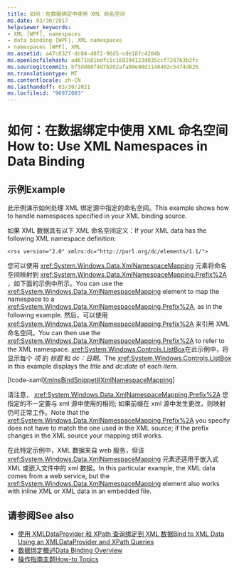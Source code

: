 ```yaml
---
title: 如何：在数据绑定中使用 XML 命名空间
ms.date: 03/30/2017
helpviewer_keywords:
- XML [WPF], namespaces
- data binding [WPF], XML namespaces
- namespaces [WPF], XML
ms.assetid: a47c832f-dc84-48f2-96d5-cde18fc4284b
ms.openlocfilehash: ad671b81bdfc1c168294123d035ccf7287b3b2fc
ms.sourcegitcommit: bf5dd80f4d7b202afa90e90d1148402c5474d826
ms.translationtype: MT
ms.contentlocale: zh-CN
ms.lasthandoff: 03/30/2021
ms.locfileid: "96972083"
---
```

# <a name="how-to-use-xml-namespaces-in-data-binding"></a><span data-ttu-id="fe745-102">如何：在数据绑定中使用 XML 命名空间</span><span class="sxs-lookup"><span data-stu-id="fe745-102">How to: Use XML Namespaces in Data Binding</span></span>
## <a name="example"></a><span data-ttu-id="fe745-103">示例</span><span class="sxs-lookup"><span data-stu-id="fe745-103">Example</span></span>
 <span data-ttu-id="fe745-104">此示例演示如何处理 XML 绑定源中指定的命名空间。</span><span class="sxs-lookup"><span data-stu-id="fe745-104">This example shows how to handle namespaces specified in your XML binding source.</span></span>

 <span data-ttu-id="fe745-105">如果 XML 数据具有以下 XML 命名空间定义：</span><span class="sxs-lookup"><span data-stu-id="fe745-105">If your XML data has the following XML namespace definition:</span></span>

 `<rss version="2.0" xmlns:dc="http://purl.org/dc/elements/1.1/">`

 <span data-ttu-id="fe745-106">您可以使用 <xref:System.Windows.Data.XmlNamespaceMapping> 元素将命名空间映射到 <xref:System.Windows.Data.XmlNamespaceMapping.Prefix%2A> ，如下面的示例中所示。</span><span class="sxs-lookup"><span data-stu-id="fe745-106">You can use the <xref:System.Windows.Data.XmlNamespaceMapping> element to map the namespace to a <xref:System.Windows.Data.XmlNamespaceMapping.Prefix%2A>, as in the following example.</span></span> <span data-ttu-id="fe745-107">然后，可以使用 <xref:System.Windows.Data.XmlNamespaceMapping.Prefix%2A> 来引用 XML 命名空间。</span><span class="sxs-lookup"><span data-stu-id="fe745-107">You can then use the <xref:System.Windows.Data.XmlNamespaceMapping.Prefix%2A> to refer to the XML namespace.</span></span> <span data-ttu-id="fe745-108"><xref:System.Windows.Controls.ListBox>在此示例中，将显示每个 *项* 的 *标题* 和 *dc：日期*。</span><span class="sxs-lookup"><span data-stu-id="fe745-108">The <xref:System.Windows.Controls.ListBox> in this example displays the *title* and *dc:date* of each *item*.</span></span>

 [!code-xaml[XmlnsBindSnippet#XmlNamespaceMapping](~/samples/snippets/csharp/VS_Snippets_Wpf/XmlnsBindSnippet/CS/Window1.xaml#xmlnamespacemapping)]

 <span data-ttu-id="fe745-109">请注意， <xref:System.Windows.Data.XmlNamespaceMapping.Prefix%2A> 您指定的不一定要与 xml 源中使用的相同; 如果前缀在 xml 源中发生更改，则映射仍可正常工作。</span><span class="sxs-lookup"><span data-stu-id="fe745-109">Note that the <xref:System.Windows.Data.XmlNamespaceMapping.Prefix%2A> you specify does not have to match the one used in the XML source; if the prefix changes in the XML source your mapping still works.</span></span>

 <span data-ttu-id="fe745-110">在此特定示例中，XML 数据来自 web 服务，但该 <xref:System.Windows.Data.XmlNamespaceMapping> 元素还适用于嵌入式 XML 或嵌入文件中的 xml 数据。</span><span class="sxs-lookup"><span data-stu-id="fe745-110">In this particular example, the XML data comes from a web service, but the <xref:System.Windows.Data.XmlNamespaceMapping> element also works with inline XML or XML data in an embedded file.</span></span>

## <a name="see-also"></a><span data-ttu-id="fe745-111">请参阅</span><span class="sxs-lookup"><span data-stu-id="fe745-111">See also</span></span>

- [<span data-ttu-id="fe745-112">使用 XMLDataProvider 和 XPath 查询绑定到 XML 数据</span><span class="sxs-lookup"><span data-stu-id="fe745-112">Bind to XML Data Using an XMLDataProvider and XPath Queries</span></span>](how-to-bind-to-xml-data-using-an-xmldataprovider-and-xpath-queries.md)
- [<span data-ttu-id="fe745-113">数据绑定概述</span><span class="sxs-lookup"><span data-stu-id="fe745-113">Data Binding Overview</span></span>](/dotnet/desktop-wpf/data/data-binding-overview)
- [<span data-ttu-id="fe745-114">操作指南主题</span><span class="sxs-lookup"><span data-stu-id="fe745-114">How-to Topics</span></span>](data-binding-how-to-topics.md)

